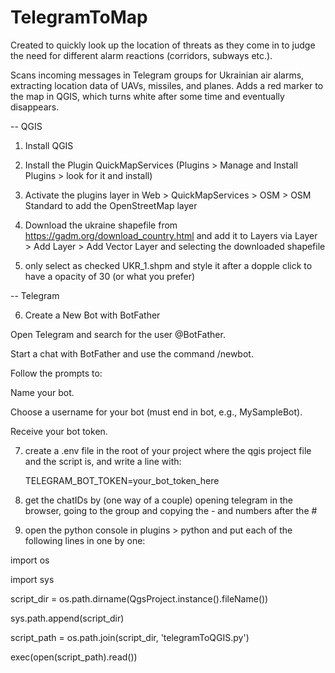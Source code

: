 # TelegramToMap

Created to quickly look up the location of threats as they come in to judge the need for different alarm reactions (corridors, subways etc.).

Scans incoming messages in Telegram groups for Ukrainian air alarms, extracting location data of UAVs, missiles, and planes. Adds a red marker to the map in QGIS, which turns white after some time and eventually disappears.

-- QGIS

1. Install QGIS

2. Install the Plugin QuickMapServices (Plugins > Manage and Install Plugins > look for it and install)

3. Activate the plugins layer in Web > QuickMapServices > OSM > OSM Standard to add the OpenStreetMap layer

4. Download the ukraine shapefile from https://gadm.org/download_country.html and add it to Layers via Layer > Add Layer > Add Vector Layer and selecting the downloaded shapefile

5. only select as checked UKR_1.shpm and style it after a dopple click to have a opacity of 30 (or what you prefer)

-- Telegram

6. Create a New Bot with BotFather
   
  Open Telegram and search for the user @BotFather.

  Start a chat with BotFather and use the command /newbot.

  Follow the prompts to:

   Name your bot.

   Choose a username for your bot (must end in bot, e.g., MySampleBot).

   Receive your bot token.

7. create a .env file in the root of your project where the qgis project file and the script is, and write a line with:

   TELEGRAM_BOT_TOKEN=your_bot_token_here

8. get the chatIDs by (one way of a couple) opening telegram in the browser, going to the group and copying the - and numbers after the # 

9. open the python console in plugins > python and put each of the following lines in one by one: 

import os

import sys

script_dir = os.path.dirname(QgsProject.instance().fileName())

sys.path.append(script_dir)

script_path = os.path.join(script_dir, 'telegramToQGIS.py')

exec(open(script_path).read())
